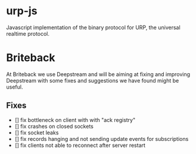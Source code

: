 # urp-js

Javascript implementation of the binary protocol for URP, the universal realtime protocol.

# Briteback

At Briteback we use Deepstream and will be aiming at fixing and improving
Deepstream with some fixes and suggestions we have found might be useful.

## Fixes

* [] fix bottleneck on client with with "ack registry"
* [] fix crashes on closed sockets
* [] fix socket leaks
* [] fix records hanging and not sending update events for subscriptions
* [] fix clients not able to reconnect after server restart

